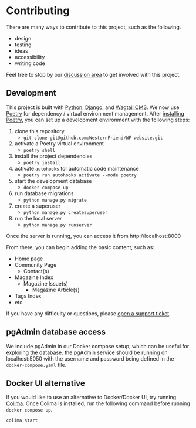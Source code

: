 # Contributing

There are many ways to contribute to this project, such as the following.

- design
- testing
- ideas
- accessibility
- writing code

Feel free to stop by our [discussion area](https://github.com/WesternFriend/WF-website/discussions) to get involved with this project.

## Development

This project is built with [Python](https://www.python.org/), [Django](https://www.djangoproject.com/), and [Wagtail CMS](https://wagtail.io/). We now use [Poetry](https://python-poetry.org/) for dependency / virtual environment management. After [installing Poetry](https://python-poetry.org/docs/#installation), you can set up a development environment with the following steps:

1. clone this repository
   - `git clone git@github.com:WesternFriend/WF-website.git`
2. activate a Poetry virtual environment
   - `poetry shell`
3. install the project dependencies
   - `poetry install`
4. activate `autohooks` for automatic code maintenance
   - `poetry run autohooks activate --mode poetry`
5. start the development database
   - `docker compose up`
6. run database migrations
   - `python manage.py migrate`
7. create a superuser
   - `python manage.py createsuperuser`  
8. run the local server
   - `python manage.py runserver`

Once the server is running, you can access it from http://localhost:8000

From there, you can begin adding the basic content, such as:

- Home page
- Community Page
  - Contact(s)
- Magazine Index
  - Magazine Issue(s)
    - Magazine Article(s)
- Tags Index
- etc.

If you have any difficulty or questions, please [open a support ticket](https://github.com/WesternFriend/WF-website/issues).

## pgAdmin database access

We include pgAdmin in our Docker compose setup, which can be useful for exploring the database. the pgAdmin service should be running on localhost:5050 with the username and password being defined in the `docker-compose.yaml` file.

## Docker UI alternative

If you would like to use an alternative to Docker/Docker UI, try running [Colima](https://github.com/abiosoft/colima). Once Colima is installed, run the following command before running `docker compose up`.

```sh
colima start
```
